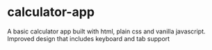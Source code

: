 # calculator-app
A basic calculator app built with html, plain css and vanilla javascript.
Improved design that includes keyboard and tab support
